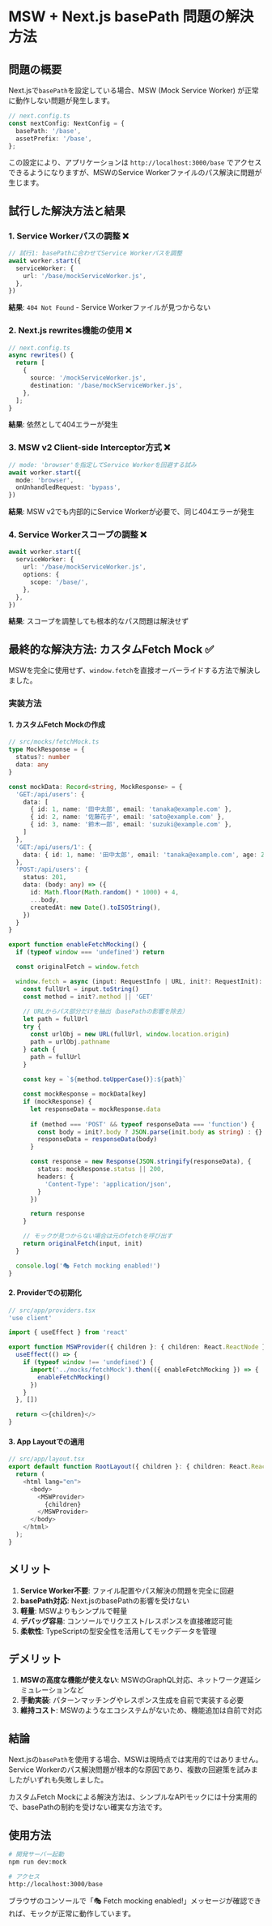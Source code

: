 # MSW + Next.js basePath 問題の解決方法

## 問題の概要

Next.jsで`basePath`を設定している場合、MSW (Mock Service Worker) が正常に動作しない問題が発生します。

```typescript
// next.config.ts
const nextConfig: NextConfig = {
  basePath: '/base',
  assetPrefix: '/base',
};
```

この設定により、アプリケーションは `http://localhost:3000/base` でアクセスできるようになりますが、MSWのService Workerファイルのパス解決に問題が生じます。

## 試行した解決方法と結果

### 1. Service Workerパスの調整 ❌

```typescript
// 試行1: basePathに合わせてService Workerパスを調整
await worker.start({
  serviceWorker: {
    url: '/base/mockServiceWorker.js',
  },
})
```

**結果**: `404 Not Found` - Service Workerファイルが見つからない

### 2. Next.js rewrites機能の使用 ❌

```typescript
// next.config.ts
async rewrites() {
  return [
    {
      source: '/mockServiceWorker.js',
      destination: '/base/mockServiceWorker.js',
    },
  ];
}
```

**結果**: 依然として404エラーが発生

### 3. MSW v2 Client-side Interceptor方式 ❌

```typescript
// mode: 'browser'を指定してService Workerを回避する試み
await worker.start({
  mode: 'browser',
  onUnhandledRequest: 'bypass',
})
```

**結果**: MSW v2でも内部的にService Workerが必要で、同じ404エラーが発生

### 4. Service Workerスコープの調整 ❌

```typescript
await worker.start({
  serviceWorker: {
    url: '/base/mockServiceWorker.js',
    options: {
      scope: '/base/',
    },
  },
})
```

**結果**: スコープを調整しても根本的なパス問題は解決せず

## 最終的な解決方法: カスタムFetch Mock ✅

MSWを完全に使用せず、`window.fetch`を直接オーバーライドする方法で解決しました。

### 実装方法

#### 1. カスタムFetch Mockの作成

```typescript
// src/mocks/fetchMock.ts
type MockResponse = {
  status?: number
  data: any
}

const mockData: Record<string, MockResponse> = {
  'GET:/api/users': {
    data: [
      { id: 1, name: '田中太郎', email: 'tanaka@example.com' },
      { id: 2, name: '佐藤花子', email: 'sato@example.com' },
      { id: 3, name: '鈴木一郎', email: 'suzuki@example.com' },
    ]
  },
  'GET:/api/users/1': {
    data: { id: 1, name: '田中太郎', email: 'tanaka@example.com', age: 28 }
  },
  'POST:/api/users': {
    status: 201,
    data: (body: any) => ({
      id: Math.floor(Math.random() * 1000) + 4,
      ...body,
      createdAt: new Date().toISOString(),
    })
  }
}

export function enableFetchMocking() {
  if (typeof window === 'undefined') return

  const originalFetch = window.fetch

  window.fetch = async (input: RequestInfo | URL, init?: RequestInit): Promise<Response> => {
    const fullUrl = input.toString()
    const method = init?.method || 'GET'
    
    // URLからパス部分だけを抽出（basePathの影響を除去）
    let path = fullUrl
    try {
      const urlObj = new URL(fullUrl, window.location.origin)
      path = urlObj.pathname
    } catch {
      path = fullUrl
    }
    
    const key = `${method.toUpperCase()}:${path}`

    const mockResponse = mockData[key]
    if (mockResponse) {
      let responseData = mockResponse.data
      
      if (method === 'POST' && typeof responseData === 'function') {
        const body = init?.body ? JSON.parse(init.body as string) : {}
        responseData = responseData(body)
      }

      const response = new Response(JSON.stringify(responseData), {
        status: mockResponse.status || 200,
        headers: {
          'Content-Type': 'application/json',
        }
      })

      return response
    }

    // モックが見つからない場合は元のfetchを呼び出す
    return originalFetch(input, init)
  }

  console.log('🎭 Fetch mocking enabled!')
}
```

#### 2. Providerでの初期化

```typescript
// src/app/providers.tsx
'use client'

import { useEffect } from 'react'

export function MSWProvider({ children }: { children: React.ReactNode }) {
  useEffect(() => {
    if (typeof window !== 'undefined') {
      import('../mocks/fetchMock').then(({ enableFetchMocking }) => {
        enableFetchMocking()
      })
    }
  }, [])

  return <>{children}</>
}
```

#### 3. App Layoutでの適用

```typescript
// src/app/layout.tsx
export default function RootLayout({ children }: { children: React.ReactNode }) {
  return (
    <html lang="en">
      <body>
        <MSWProvider>
          {children}
        </MSWProvider>
      </body>
    </html>
  );
}
```

## メリット

1. **Service Worker不要**: ファイル配置やパス解決の問題を完全に回避
2. **basePath対応**: Next.jsのbasePathの影響を受けない
3. **軽量**: MSWよりもシンプルで軽量
4. **デバッグ容易**: コンソールでリクエスト/レスポンスを直接確認可能
5. **柔軟性**: TypeScriptの型安全性を活用してモックデータを管理

## デメリット

1. **MSWの高度な機能が使えない**: MSWのGraphQL対応、ネットワーク遅延シミュレーションなど
2. **手動実装**: パターンマッチングやレスポンス生成を自前で実装する必要
3. **維持コスト**: MSWのようなエコシステムがないため、機能追加は自前で対応

## 結論

Next.jsの`basePath`を使用する場合、MSWは現時点では実用的ではありません。Service Workerのパス解決問題が根本的な原因であり、複数の回避策を試みましたがいずれも失敗しました。

カスタムFetch Mockによる解決方法は、シンプルなAPIモックには十分実用的で、basePathの制約を受けない確実な方法です。

## 使用方法

```bash
# 開発サーバー起動
npm run dev:mock

# アクセス
http://localhost:3000/base
```

ブラウザのコンソールで「🎭 Fetch mocking enabled!」メッセージが確認できれば、モックが正常に動作しています。
